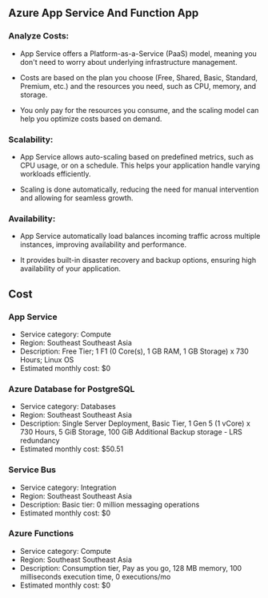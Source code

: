 ## Azure App Service And Function App

 

### Analyze Costs:

- App Service offers a Platform-as-a-Service (PaaS) model, meaning you don't need to worry about underlying infrastructure management.

- Costs are based on the plan you choose (Free, Shared, Basic, Standard, Premium, etc.) and the resources you need, such as CPU, memory, and storage.

- You only pay for the resources you consume, and the scaling model can help you optimize costs based on demand.

 

### Scalability:

- App Service allows auto-scaling based on predefined metrics, such as CPU usage, or on a schedule. This helps your application handle varying workloads efficiently.

- Scaling is done automatically, reducing the need for manual intervention and allowing for seamless growth.

 

### Availability:

- App Service automatically load balances incoming traffic across multiple instances, improving availability and performance.

- It provides built-in disaster recovery and backup options, ensuring high availability of your application.


## Cost
### App Service
  - Service category: Compute
  - Region: Southeast Southeast Asia
  - Description: Free Tier; 1 F1 (0 Core(s), 1 GB RAM, 1 GB Storage) x 730 Hours; Linux OS
  - Estimated monthly cost: $0

### Azure Database for PostgreSQL
  - Service category: Databases
  - Region: Southeast Southeast Asia
  - Description: Single Server Deployment, Basic Tier, 1 Gen 5 (1 vCore) x 730 Hours, 5 GiB Storage, 100 GiB Additional Backup storage - LRS redundancy
  - Estimated monthly cost: $50.51

### Service Bus
  - Service category: Integration
  - Region: Southeast Southeast Asia
  - Description: Basic tier: 0 million messaging operations
  - Estimated monthly cost: $0

### Azure Functions
  - Service category: Compute
  - Region: Southeast Southeast Asia
  - Description: Consumption tier, Pay as you go, 128 MB memory, 100 milliseconds execution time, 0 executions/mo
  - Estimated monthly cost: $0

